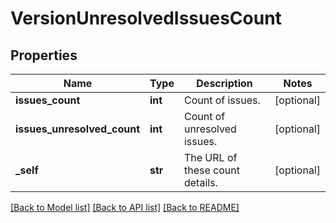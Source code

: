 # VersionUnresolvedIssuesCount

## Properties
Name | Type | Description | Notes
------------ | ------------- | ------------- | -------------
**issues_count** | **int** | Count of issues. | [optional] 
**issues_unresolved_count** | **int** | Count of unresolved issues. | [optional] 
**_self** | **str** | The URL of these count details. | [optional] 

[[Back to Model list]](../README.md#documentation-for-models) [[Back to API list]](../README.md#documentation-for-api-endpoints) [[Back to README]](../README.md)

